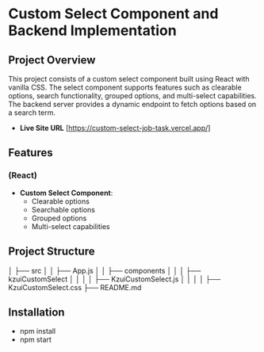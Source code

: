# Custom Select Component and Backend Implementation

## Project Overview

This project consists of a custom select component built using React with vanilla CSS. The select component supports features such as clearable options, search functionality, grouped options, and multi-select capabilities. The backend server provides a dynamic endpoint to fetch options based on a search term.

- **Live Site URL** [https://custom-select-job-task.vercel.app/]

## Features

###  (React)

- **Custom Select Component**:
  - Clearable options
  - Searchable options
  - Grouped options
  - Multi-select capabilities


## Project Structure


│ ├── src
│ │ ├── App.js
│ │ ├── components
│ │ │ ├── kzuiCustomSelect
│ │ │ │ ├── KzuiCustomSelect.js
│ │ │ │ ├── KzuiCustomSelect.css
├── README.md


## Installation

- npm install
- npm start







